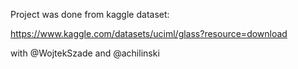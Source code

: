 Project was done from kaggle dataset:

https://www.kaggle.com/datasets/uciml/glass?resource=download

with @WojtekSzade and @achilinski
